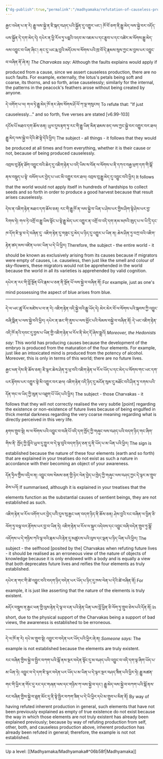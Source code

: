 ```yaml
---
{"dg-publish":true,"permalink":"/madhyamaka/refutation-of-causeless-production-gomde/"}
---
```


རྒྱང་འཕེན་པ་ན་རེ། རྒྱུ་ལས་སྐྱེ་ན་ཇི་སྐད་བཤད་པའི་སྐྱོན་དུ་འགྱུར་ཡང་། ཁོ་བོ་ཅག་ནི་རྒྱུ་མེད་ལས་སྐྱེ་བར་འདོད་པས་སྐྱོན་དེ་དག་མེད་དེ། 
དཔེར་ན་ཕྱི་རོལ་ཏུ་པདྨའི་འདབ་མ་འཇམ་པ་དང་རྩུབ་པ་དང་འཚེར་མ་སོགས་རྒྱུ་མེད་ལས་འབྱུང་བ་ཡིན་ཞིང་། 
ནང་དུ་ཡང་རྨ་བྱའི་མདོངས་ལ་སོགས་པའི་ཁྲ་བོ་དེ་རྣམས་སུས་ཀྱང་མ་བྱས་པར་འབྱུང་བ་བཞིན་ནོ་ཞེ་ན།
*The Charvakas say:* Although the faults explains would apply if produced from a cause, since we assert causeless production, there are no such faults. For example, externally, the lotus's petals being soft and coarse, its thorns, and so forth, arise causelessly; similarly for the internal, the patterns in the peacock's feathers arose without being created by anyone.

དེ་འགོག་པ་ལ། གལ་ཏེ་རྒྱུ་མེད་ཁོ་ནར་ཞེས་སོགས་ཤོ་ལོ་ཀ་ལྔ་གསུངས།
To refute that: "If just causelessly..." and so forth, five verses are stated [v6.99-103]

དངོས་པོ་མཐའ་དག་ཆོས་ཅན། ཡུལ་དུས་རྟག་ཏུ་རང་གི་རྒྱུ་ཡིན་མིན་ཐམས་ཅད་ལས་ཀྱང་སྐྱེ་བར་འགྱུར་བར་ཐལ། རྒྱུ་མེད་ལས་སྐྱེ་བ་དེའི་ཚེ་སྟེ་དེའི་ཕྱིར། 
The subject - all things - it follows that they would be produced at all times and from everything, whether it is their cause or not, because of being produced causelessly.

འབྲས་བུ་རྟོན་ཐོག་འབྱུང་བའི་ཆེད་དུ་འཇིག་རྟེན་པ་འདི་ཡིས་ས་བོན་ལ་སོགས་པ་ནི་དཀའ་བརྒྱ་ཕྲག་དག་གི་སྒོ་ནས་བསྡུད་པ་སྟེ་
བསོག་པར་བྱེད་པ་ཡང་མི་འགྱུར་བར་ཐལ། འབྲས་བུ་རྒྱུ་མེད་དུ་འབྱུང་བའི་ཕྱིར།
It follows that the world would not apply itself in hundreds of hardships to collect seeds and so forth in order to produce a good harvest because that result arises causelessly.

དེས་ན་འཇིག་རྟེན་མཐའ་དག་ཆོས་ཅན། རང་གི་རྒྱུ་ཁོ་ན་ལས་སྐྱེ་བ་ཡིན་པ་ཤེས་པར་གྱིས་ཤིག་སྟེ་ཤེས་པར་བྱ་རིགས་ཏེ། 
གལ་ཏེ་འགྲོ་བ་རྒྱུ་ཡིས་སྟོང་པ་སྟེ་རྒྱུ་མེད་པར་འགྱུར་ན་འགྲོ་བ་འདི་དག་ནམ་མཁའི་ཨུད་པ་ལ་ཡི་དྲི་དང་ཁ་དོག་ཇི་ལྟ་བ་དེ་བཞིན་དུ་
འཇིག་རྟེན་དུ་གཟུང་དུ་མེད་པ་ཉིད་དུ་འགྱུར་པ་ཡིན་ན། ཆེས་ཤིན་ཏུ་བཀྲ་བའི་འཇིག་རྟེན་ཚད་མས་འཛིན་པའང་ཡིན་པ་དེ་ཡི་ཕྱིར།
Therefore, the subject - the entire world - it should be known as exclusively arising from its causes because if migrators were empty of causes, i.e. causeless, then just like the smell and colour of sky-flowers, these migrators would not be apprehended in the world because the world in all its varieties is apprehended by valid cognition.

དཔེར་ན་རང་གི་བློ་སྔོན་པོའེ་རྣམ་པ་ཅན་ནི་སྔོན་པོ་ལས་སྐྱེ་བ་བཞིན་ནོ།
For example, just as one's mind possessing the aspect of blue arises from blue.

---
དེ་ལ་ཡང་ཚུ་རོལ་མཛེས་པ་བ་ན་རེ། འཇིག་རྟེན་འདི་སྐྱེ་བའི་རྒྱུ་ཡོད་དེ། མེར་མེར་བོ་ལ་སོགས་པའི་སྐབས་ཀྱི་འབྱུང་བཞི་སྨིན་པ་ལས་སྐྱེ་བའི་ཕྱིར། 
དཔེར་ན་ཆང་གི་ནུས་པ་ལས་མྱོང་པའི་སེམས་བསྐྱེ་བ་བཞིན་ནོ། དེ་ཡང་འཇིག་རྟེན་འདི་ཁོ་ནའི་དབང་དུ་བྱས་པ་ཡིན་གྱི་འཇིག་རྟེན་ཕ་རོལ་ནི་མེད་དོ་ཞེས་སྨྲའོ།
*Moreover, the Hedonists say:* This world has producing causes because the development of the embryo is produced from the maturation of the four elements. For example, just like an intoxicated mind is produced from the potency of alcohol. Moreover, this is only in terms of this world; there are no future lives.

རྒྱང་ཕན་དེས་ནི་ཆོས་ཅན། ཇི་ལྟར་ཆེས་ཤེན་ཏུ་ཕྲ་བའི་འཇིག་རྟེན་ཕ་རོལ་ཡོད་པ་དང་མེད་པ་སོགས་གང་ཡང་དག་པར་རྟོགས་པར་འགྱུར་སྟེ་མི་འགྱུར་བར་ཐལ། 
འཇིག་རྟེན་འདི་ཉིད་དུ་མངོན་སུམ་དུ་མཐོང་བའི་ཤིན་ཏུ་རགས་པའི་དོན་གང་ལ་ཡིད་ཀྱི་མུན་པ་འཐུག་པོ་ཡོད་པའི་ཕྱིར།
The subject - those Charvakas - it follows that they will not correctly realised the very subtle [point] regarding the existence or non-existence of future lives because of being engulfed in thick mental darkness regarding the very coarse meaning regarding what is directly perceived in this very life.

རྟགས་གྲུབ་སྟེ། ས་ལ་སོགས་པའི་འབྱུང་བ་བཞི་པོ་འདི་དག་ཁྱོད་ཀྱི་གཞུང་ལས་བཤད་པའི་བདག་ཉིད་གང་ཞིག་གིས་ནི་
ཁྱོད་ཀྱི་བློའེ་ཡུལ་དུ་གྱུར་བ་དེ་ལྟ་བུའི་བདག་ཉིད་ཅན་དུ་ནི་ཡོད་པ་མ་ཡིན་པའི་ཕྱིར།
The sign is established because the nature of these four elements (earth and so forth) that are explained in your treatises do not exist as such a nature in accordance with their becoming an object of your awareness.

དོན་ཧྲིལ་གྱིེས་འདྲིལ་ན། འབྱུང་བས་སེམས་ཅན་གྱི་ཉེར་ལེན་བྱེད་པ་ཁྱེད་ཀྱི་གཞུང་ལས་བཤད་ཀྱང་དེ་ལྟར་མ་གྲུབ་ཅེས་པའོ།
If summarised, although it is explained in your treatises that the elements function as the substantial causes of sentient beings, they are not established as such.

འཇིག་རྟེན་ཕ་རོལ་འགོག་པར་བྱེད་པའིེ་དུས་སུ་རྒྱང་ཕན་བདག་ཉིད་ནི་ཆོས་ཅན། ཤེས་བྱའི་རང་བཞིན་ལ་ཕྱིན་ཅི་ལོག་ཏུ་བལྟ་བར་རྟོགས་པར་བྱ་བ་ཡིན་ཏེ། 
འཇིག་རྟེན་ཕ་རོལ་ལ་སྐུར་འདེབས་དང་འབྱུང་བཞི་བདེན་གྲུབ་ཏུ་སྒྲོ་འདོགས་པ་དེ་གཉིས་ཀའི་ལྟ་བའི་རྣམ་པའི་རྟེན་དུ་མཚུངས་པའི་ལུས་དང་ལྡན་པ་ཉིད་ཡིན་པའི་ཕྱིར།
The subject - the selfhood [posited by the] Charvakas when refuting future lives - it should be realised as an erroneous view of the nature of objects of knowledge because it is only endowed with a body and is equally a view that both deprecates future lives and reifies the four elements as truly established.

དཔེར་ན་གང་གི་ཚེ་འབྱུང་བའི་བདག་ཉིད་བདེན་པར་ཡོད་པ་ཉིད་དུ་ཁས་ལེན་པ་དེའི་ཚེ་བཞིན་ནོ།
For example, it is just like asserting that the nature of the elements is truly existent.

མདོར་བསྡུས་ན་རྒྱང་ཕན་གྱི་ལུས་རྟེན་དེ་ལྟ་བ་ངན་པའི་རྟེན་ཡིན་པས་བློ་ཕྱིན་ཅི་ལོག་ཏུ་གྲུབ་ཅེས་པའི་དོན་ནོ།
In short, due to the physical support of the Charvakas being a support of bad views, the awareness is established to be erroneous.

---
དེ་ལ་ཁོ་ན་རེ། དཔེ་མ་གྲུབ་སྟེ། འབྱུང་བ་བདེན་པར་ཡོད་པའི་ཕྱིར་ཞེ་ན།
*Someone says:* The example is not established because the elements are truly existent.

རང་བཞིན་གྱིས་སྐྱེ་བ་སྤྱིར་བཀག་པའི་སྒོ་ནས་སྔར་བདེན་སྟོང་དུ་མ་བཤད་པའི་འབྱུང་བ་འདི་དག་ལྟ་ཞིག་ཡོད་པ་མ་ཡིན་ཏེ། 
འབྱུང་བ་དེ་དག་ཇི་ལྟར་བདེན་པར་ཡོད་པ་མ་ཡིན་པ་དེ་ལྟར་སྔར་བཤད་ཟིེན་པའི་ཕྱིར་ཏེ། 
རྒྱུ་མཚན་གང་གི་ཕྱིར་ན་གོང་དུ་རང་དང་གཞན་ལས་དང་གཉིས་ཀ་ལས་སྐྱེ་བ་དང་། 
རྒྱུ་མེད་ལས་སྐྱེ་བ་བཀག་པའི་སྒོ་ནས་རང་བཞིན་གྱིས་སྐྱེ་བ་ཐུན་མོང་དུ་ནི་སྟེ་སྤྱིར་བཀག་ཟིན་པ་དེ་ཡི་ཕྱིར་དཔེ་མ་གྲུབ་པ་མིན་ནོ།
By way of having refuted inherent production in general, such elements that have not been previously explained as empty of true existence do not exist because the way in which those elements are not truly existent has already been explained previously; because by way of refuting production from self, other, both, and causeless production above, inherent production has already been refuted in general; therefore, the example is not not established.

---
Up a level: [[Madhyamaka/Madhyamaka#^06b58f\|Madhyamaka]]